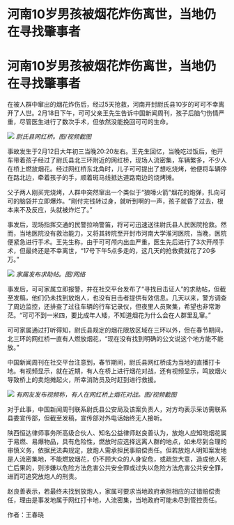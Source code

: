 # 河南10岁男孩被烟花炸伤离世，当地仍在寻找肇事者

# 河南10岁男孩被烟花炸伤离世，当地仍在寻找肇事者

在被人群中窜出的烟花炸伤后，经过5天抢救，河南开封尉氏县10岁的可可不幸离开了人世。2月18日下午，可可父亲王先生告诉中国新闻周刊，孩子后脑勺伤情严重，尽管医生进行了数次手术，但依然没能挽回可可的生命。

![](https://inews.gtimg.com/om_bt/O-zJmeMgZKoAtx3aFnEPLqrEcdzPWsaX2wM8DX1FDnBeQAA/1000)
_尉氏县网红桥。图/视频截图_

事故发生于2月12日大年初三当晚20:20左右。王先生回忆，当晚吃过饭后，他开车带着孩子经过了尉氏县北三环附近的网红桥，现场人流密集，车辆繁多，不少人在桥上燃放烟花。经过网红桥东北角时，儿子可可提出了想吃烧烤，他便将车辆停在路北边，牵着孩子的手，顺着斑马线抵达道路南边的烧烤摊。

父子两人刚买完烧烤，人群中突然窜出一个类似于“狼嚎火箭”烟花的炮弹，扎向可可的脑袋并立即爆炸。“刚付完钱转过身，就听到啊的一声，孩子就昏了过去，根本来不及反应，头就被炸烂了。”

事发后，现场指挥交通的民警拉响警笛，将可可迅速送往尉氏县人民医院抢救。然而，当地医院没有救治能力，又将其转院至开封市河南大学淮河医院，当晚，医院便紧急进行手术。王先生称，由于可可颅内出血严重，医生先后进行了3次开颅手术，但最终还是不幸离世，“17号下午5点多走的，这几天的抢救费就花了20多万。”

![](https://inews.gtimg.com/om_bt/OKLb8YVx_pFyVDnfcWO23krzj9U8kslLS45JayrzfS440AA/1000)
_家属发布求助帖。图/网络_

事发后，可可家属立即报警，并在社交平台发布了“寻找目击证人”的求助帖，但截至发稿，他们仍未找到放炮人，也没有目击者提供有效信息。几天以来，警方调查了周边监控，还排查了过往车辆的行车记录仪，但夜里人员聚集，希望也非常渺茫。“可可不到一米四，要比成年人矮，不知道烟花为什么会在人群里乱窜。”

可可家属通过打听得知，尉氏县规定的烟花限放区域在三环以外，但在春节期间，北三环的网红桥一直有人燃放烟花，“现在没有找到明确的公文说这个地方能不能放。”

中国新闻周刊在社交平台注意到，春节期间，尉氏县网红桥成为当地的直播打卡地。有视频显示，就在近期，有人在桥上进行烟花对战，还有视频显示，鸣放烟火导致桥上的卖炮摊起火，所幸消防员及时赶到进行救援。

![](https://inews.gtimg.com/om_bt/OcPJoC1v1clSVfKUUcwhR52FvmiIIeGEAT6l3VrmqpLuAAA/1000)
_有网友发布视频称，有人在网红桥上烟花对战。图/视频截图_

对于此事，中国新闻周刊联系尉氏县公安局及该案负责人，对方均表示采访需联系县委宣传部，但截至发稿，宣传部对外电话始终无人接听。

陕西恒达律师事务所高级合伙人、知名公益律师赵良善认为，放炮人应知晓烟花属于易燃、易爆物品，具有危险性，燃放时应选择远离人群的地点，如未尽到合理的审慎义务，依据民法典规定，放炮人需承担民事赔偿责任。但若放炮人明知案发地是人流密集地，不能燃放烟花，仍不顾大众的人身安危，或疏忽大意，造成他人死亡后果的，则涉嫌以危险方法危害公共安全罪或过失以危险方法危害公共安全罪，进而可追究放炮人的刑责。

赵良善表示，若最终未找到放炮人，家属可要求当地政府承担相应的过错赔偿责任，理由是事发地属于网红打卡地，人流密集，当地政府可能未尽到管控责任。

作者：王春晓

